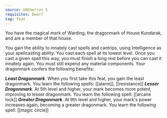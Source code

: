 ```yaml
---
source: UAEberron 5
requisites: Dwarf
tag: feat
---
```


You have the magical mark of Warding, the dragonmark of House Kundarak, and are a member of that house.

You gain the ability to innately cast spells and cantrips, using Intelligence as your spellcasting ability. You cast each spell at its lowest level. Once you cast a given spell this way, you must finish a long rest before you can cast it innately again. You must still expend any material components. Your dragonmark confers the following benefits:

**_Least Dragonmark_**. When you first take this feat, you gain the least dragonmark. You learn the following spells: [[alarm]], [[resistance]]
**_Lesser Dragonmark_**. At 5th level and higher, your mark becomes more potent, improving to lesser dragonmark. You learn the following spell: [[arcane lock]]
**_Greater Dragonmark_**. At 9th level and higher, your mark's power increases again, becoming a greater dragonmark. You learn the following spell: [[magic circle]]
